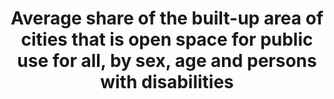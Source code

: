 ---
data_non_statistical: true
goal_meta_link: http://unstats.un.org/sdgs/files/metadata-compilation/Metadata-Goal-11.pdf
goal_meta_link_page: 21
graph: null
graph_status_notes: Assigned
graph_title: Average share of the built-up area of cities that is open space for public
  use for all, by sex, age and persons with disabilities
graph_type: null
graph_type_description: needs construction
has_metadata: true
indicator: 11.7.1
indicator_definition: 'Public space is publicly owned land and available for public
  use. Public spaces encompass a range of environments including streets, sidewalks
  squares, gardens, parks, conservation areas. Each public space has its own spatial,
  historic, environmental, social and economic features. They can be publically or
  privately managed.  Public Space: Having sufficient public space allows cities and
  regions to function efficiently and equitably. Reduced amounts of public space impact
  negatively on quality of life, social inclusion, infrastructure development, environmental
  sustainable and productivity. It is documented that well designed and maintained
  streets and public spaces result in lower crime and violence. Making space for formal
  and informal economic activities, recovering and maintaining public spaces for a
  diversity of users in a positive way, and making services and opportunities available
  to marginalized residents, enhance social cohesion and economic security. Uncontrolled
  rapid urbanization generally creates settlement patterns with dangerously low proportions
  of public space. As a result, these places are unable to accommodate safe pedestrian
  and vehicular rights of way, land for critical infrastructure like water, sewerage
  and waste collection, recreational spaces, green areas and parks that contribute
  to social cohesion and protected ecological hotspots and corridors. As new cities
  also develop they have reduced allocations of land for public space especially streets.
  On average, at 15% the land allocated to streets in new planned areas is substantially
  less than the standard and in unplanned areas the situation is considerably worse
  with an average of 2%. The generally accepted minimum standard for public space
  in higher density settlements (150 inhabitants or more per/hectare) is 45% (30%
  for streets and sidewalks and 15% for open public space).Total city space refers
  to the built-up area of the city. The proportion of urban areas dedicated to streets
  and public spaces is a crucial feature of the spatial plans of cities. The road
  network is the integrative and dynamic factor between individuals and socioeconomic
  activities. It is a structuring component of geographic space and defines the socio-dynamics
  of an area being conditioned by the spatial pattern, which restricts the location
  of roads and human settlements. Short and direct pedestrian and cycling routes require
  highly connected network of paths and streets around small, permeable blocks. These
  features are primarily important for walking and for transit station accessibility,
  which can be easily discouraged by detours.A prosperous city seeks a tight network
  of paths and streets offering multiple routes to many destinations that also make
  walking and cycling trips varied and enjoyable. In fact, cities that have adequate
  streets, public spaces and greater connectivity are more liveable and productive.
  The use of this indicator aims to integrate urban form and spatial analysis in the
  monitoring of Goal 11 of the Sustainable Development Goals. Spatial indicators are
  vital tools supporting sustainable urban and regional planning. They are valuable
  in the generation of spatial data that is critical for priority setting for harmonious
  and equitable distribution of resources and investments in the territory. This information
  supports decision-making based on evidence and facilitates effective urban management
  and the setting of local monitoring mechanisms to assess impact in localized areas.
  Area of public space as a proportion of total city space, including the land allocated
  to streets. The indicator is calculated integrating to metrics: a) land allocated
  to open public space; b) land allocated to streets.'
indicator_name: Average share of the built-up area of cities that is open space for
  public use for all, by sex, age and persons with disabilities
indicator_variable: null
layout: indicator
method_of_computation: "Proportion of urban area allocated to open public spaces,\
  \ including street and sidewalks.  Proportion of Total Open Public Space = ( (Total\
  \ surface of open public space + Total surface of land allocated to streets) / Total\
  \ surface of built up area of the urban agglomeration ) Unit of Measurement: % \
  \ The method to estimate the area of public space is based on three steps: 1) spatial\
  \ analysis to delimit the built-up area of the city; 2) estimation of the total\
  \ open public space and; 3) estimation of the total area allocated to streets. \t\
  1. Spatial analysis to delimit the built-up area. Delimit the built-up area of the\
  \ urban agglomeration and calculate the total area (square kilometers). \t\t1.1\
  \ Satellite imagery: Use of exiting layers of satellite imagery ranging from open\
  \ sources such as Google Earth and US Geological Survey/NASA imagery Landsat to\
  \ more sophisticated and higher resolution land cover data sets. Images will be\
  \ analyzed for the latest available year. \t\t1.2 Delimitation of built-up area\
  \ of the urban agglomeration: The delimitation of the urban agglomeration refers\
  \ to the total area occupied by the built-up area and its urbanized open space.\
  \ The delimitation of the study area distinguishes urban, suburban and rural areas\
  \ based on the built-up densities. This indicators includes urban (more than 50%\
  \ built-up density) and suburban areas (between 50% to 10% built-up density (refer\
  \ to annex 1 \"Measurement of the Street Connectivity Index\"). \t2. Open public\
  \ space: mapping and calculation of total areas of open public space within the\
  \ defined urban boundaries based on the built-up area. \t\t2.1 Definition of open\
  \ public space: An open public space is related to universal access. Open public\
  \ spaces include only the following types: \t\t\tParks: open spaces inside a municipality\
  \ that provide free air recreation and contact with nature. Their principal characteristic\
  \ is the significant proportion of green area. \t\t\tCivic parks: open spaces created\
  \ by building agglomeration around an open area, which was later transformed into\
  \ a representative, civic area. They are characterised by considerable nature, specifically\
  \ gardens. They are good place for cultural events and passive recreation. \t\t\t\
  Squares: open spaces created by building agglomeration around an open area. Its\
  \ main characteristics are the significant proportion of architectonic elements\
  \ and interaction among buildings and the open area. Squares are usually public\
  \ spaces that are relevant to the city due to their location, territorial development,\
  \ or cultural importance. \t\t\tRecreational green areas: public green areas that\
  \ contribute to environmental preservation. All recreational green areas must guarantee\
  \ accessibility and must be linked to urban areas. Their main functions are ornamental\
  \ and passive recreation. \t\t\tFacility public areas: open meeting spaces and recreational\
  \ facilities that are part of city facilities (defined as places that are elementary\
  \ to all cities; i.e., public libraries, stadium, public sports centres, etc.).\
  \ These areas have the following characteristics: public property, free transit\
  \ and access, and both active and passive recreation. (e.g., the public area outside\
  \ a stadium). \t\t2.2 Inventory of open public space. Information can be obtained\
  \ from legal documents outlining publicly owned land and well defined land use plans.\
  \ In some cases where this information is lacking, incomplete or outdated, open\
  \ sources and communitybased maps, which are increasingly recognized as a valid\
  \ source of information, can be a viable alternative. \t\t2.3 Computation of total\
  \ area of open public space. The inventory of open public spaces is digitalized\
  \ in existing maps and vectorised to allow computation of surfaces. The total of\
  \ open public area is divided by the total built-up area of the city to obtain the\
  \ proportion. \t3. Land allocated to streets: calculation of the total area allocated\
  \ to streets based on sampling techniques as a proportion of the total surface of\
  \ the built-up area as per definition above. \t\t3.1 Definition of streets. For\
  \ this indicator, streets are defined as the space used by pedestrian or vehicles\
  \ in order to go from one place to another in the city and also in order to interact.\
  \ More and more, local population recognizes streets as public spaces and as an\
  \ important 'common' of the city. The area of the streets include the carriageway,\
  \ the median, the roundabouts, the traffic islands, the sidewalk, the cycle tracks,\
  \ planting zones and storm drainage; in other words, the right of way limited by\
  \ private properties and/or natural obstacles such as rivers. In informal settlements\
  \ or slum areas where sidewalks are missing, the main references for limiting the\
  \ street area are the physical boundaries used to demarcate the private properties.\
  \ Unpaved roads are also considered as streets. \t\t3.2 Sampling technique for the\
  \ estimation of land allocated to streets. The estimation of the total area of the\
  \ street is based on the following methodology: \t\t\ta. Define the boundary of\
  \ the built-up area. \t\t\tb. Generate the Halton sequence of sample points of the\
  \ urban area bounding box for an average density of 10 points per Km2. \t\t\tc.\
  \ Extract the sample points that are within the urban area boundary. \t\t\td. Buffer\
  \ the points to get sample areas (circles) with an area of 10 Ha each (0.1 Km2).\
  \ \t\t\te. For each sample area in the sequence: i) check the completeness of the\
  \ street network using 'open street maps' (OSM cartography on streets) within the\
  \ sample area, and complete it if necessary comparing it with the most recent satellite\
  \ imagery of the urban area; ii) define and delimit streets as per definition; iii)\
  \ measure the street widths on the orthophoto (i.e. Bing) and store it in the OSM\
  \ data base; iv) download the OSM cartography; v) superimpose (clip) the OSM data\
  \ with the sample areas; vi) calculate the land allocated to street for each sample\
  \ area. \t\t\tf. Repeat the process for the following sample areas until the variations\
  \ are within a certain margin (95% confidence limits). \t\t3.3 Computation of total\
  \ area of land allocated to streets. The average of the sample areas provide the\
  \ total land allocated to streets.  Benchmark Proportion of Total Open Public Space\
  \ Min = 0 % Max = 45 % Total Open Public Space (%) Min = 0 % Max = 15 % Land Allocated\
  \ to Street (%) Min = 0 % Max = 30%  Standardization see report for Standardization\
  \ details  Example see report for Example"
permalink: /11-7-1/
published: true
rationale_interpretation: 'This indicator provides information about the amount of
  open public areas in a city. Cities that improve and sustain the use of public space,
  including streets, enhance community cohesion, civic identity, and quality of life.
  Having access to open public spaces does not only improve the quality of life: it
  is also a first step toward civic empowerment and greater access to institutional
  and political spaces.'
reporting_status: notstarted
sdg_goal: 11
source_notes: null
source_title: null
target: By 2030, provide universal access to safe, inclusive and accessible, green
  and public spaces, in particular for women and children, older persons and persons
  with disabilities.
target_id: '11.7'
title: Average share of the built-up area of cities that is open space for public
  use for all, by sex, age and persons with disabilities
un_custodial_agency: UN Habitat
un_designated_tier: '3'
variable_description: null
variable_notes: null
---